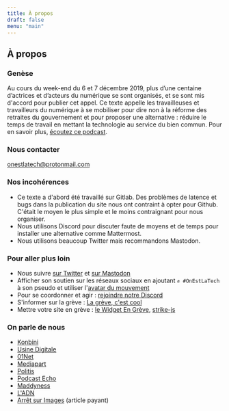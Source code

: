```yaml
---
title: À propos
draft: false
menu: "main"
---
```


## À propos

### Genèse

Au cours du week-end du 6 et 7 décembre 2019, plus d’une centaine d’actrices et d’acteurs du numérique se sont organisés,
et se sont mis d'accord pour publier cet appel.
Ce texte appelle les travailleuses et travailleurs du numérique à se mobiliser pour dire non à la réforme des retraites
du gouvernement et pour proposer une alternative : réduire le temps de travail en mettant la technologie au service du
bien commun.
Pour en savoir plus, [écoutez ce podcast](https://soundcloud.com/podcastecho/e41-appel-des-travailleuses-et-travailleurs-du-numerique-pour-une-autre-reforme-des-retraites).

### Nous contacter

onestlatech@protonmail.com

### Nos incohérences

* Ce texte a d'abord été travaillé sur Gitlab. Des problèmes de latence et bugs dans la publication du site nous ont contraint à opter pour Github. C'était le moyen le plus simple et le moins contraignant pour nous organiser.
* Nous utilisons Discord pour discuter faute de moyens et de temps pour installer une alternative comme Mattermost.
* Nous utilisons beaucoup Twitter mais recommandons Mastodon.

### Pour aller plus loin

* Nous suivre [sur Twitter](https://twitter.com/OnEstLaTech) et [sur Mastodon](https://mastodon.social/@onestlatech)
* Afficher son soutien sur les réseaux sociaux en ajoutant `✊ #OnEstLaTech` à son pseudo et utiliser l'[avatar du mouvement](/avatar.png)
* Pour se coordonner et agir : [rejoindre notre Discord](https://discord.gg/se3PnEr) 
* S'informer sur la grève : [La grève, c'est cool](https://greve.cool)
* Mettre votre site en grève : [le Widget En Grève](https://github.com/noelmace/widget-engreve), [strike-js](https://github.com/thibault/strike-js)

### On parle de nous

* [Konbini](https://news.konbini.com/societe/reforme-des-retraites-la-tech-francaise-sort-de-sa-matrice/)
* [Usine Digitale](https://www.usine-digitale.fr/article/reforme-des-retraites-les-geeks-se-rebiffent.N912024)
* [01Net](https://www.01net.com/actualites/un-collectif-de-travailleurs-du-numerique-appelle-a-la-greve-1821529.html)
* [Mediapart](https://blogs.mediapart.fr/onestlatech/blog/101219/retraites-appel-des-travailleuses-et-travailleurs-du-numerique)
* [Politis](https://www.politis.fr/articles/2019/12/appel-des-travailleuses-et-travailleurs-du-numerique-pour-une-autre-reforme-des-retraites-41157/)
* [Podcast Echo](https://soundcloud.com/podcastecho/e41-appel-des-travailleuses-et-travailleurs-du-numerique-pour-une-autre-reforme-des-retraites)
* [Maddyness](https://www.maddyness.com/2019/12/13/en-bref-onestlatech-greve-neutralite-carbone-et-les-laureats-des-grands-prix-de-linnovation/)
* [L'ADN](https://www.ladn.eu/tech-a-suivre/travailleurs-tech-contre-reforme-retraites/)
* [Arrêt sur Images](https://www.arretsurimages.net/articles/greves-sur-mesure-pour-travailleurs-du-numerique) (article payant)
